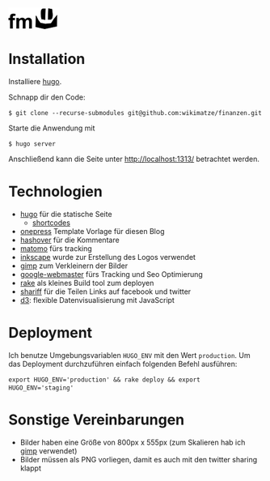 ![finanzmatze](https://raw.githubusercontent.com/wikimatze/finanzen/master/static/logo.png "finanzmatze")


# Installation

Installiere [hugo](https://gohugo.io/getting-started/installing/ "hugo").


Schnapp dir den Code:


```
$ git clone --recurse-submodules git@github.com:wikimatze/finanzen.git
```


Starte die Anwendung mit


```
$ hugo server
```


Anschließend kann die Seite unter <http://localhost:1313/> betrachtet werden.


# Technologien

- [hugo](https://gohugo.io/ "hugo") für die statische Seite
   - [shortcodes](https://gohugo.io/content-management/shortcodes/#readout "shortcodes")
- [onepress](https://themes.gohugo.io/onepress/ "onepress") Template Vorlage für diesen Blog
- [hashover](https://github.com/jacobwb/hashover "hashover") für die Kommentare
- [matomo](https://matomo.org/ "matomo") fürs tracking
- [inkscape](https://inkscape.org/ "inkscape") wurde zur Erstellung des Logos verwendet
- [gimp](https://www.gimp.org/ "gimp") zum Verkleinern der Bilder
- [google-webmaster](https://www.google.com/webmasters "google-webmaster") fürs Tracking und Seo Optimierung
- [rake](https://rubygems.org/gems/rake "rake") als kleines Build tool zum deployen
- [shariff](https://github.com/heiseonline/shariff "shariff") für die Teilen Links auf facebook und twitter
- [d3]( "d3"): flexible Datenvisualisierung mit JavaScript


# Deployment

Ich benutze Umgebungsvariablen `HUGO_ENV` mit den Wert `production`.
Um das Deployment durchzuführen einfach folgenden Befehl ausführen:


```
export HUGO_ENV='production' && rake deploy && export HUGO_ENV='staging'
```


# Sonstige Vereinbarungen

- Bilder haben eine Größe von 800px x 555px (zum Skalieren hab ich [gimp](https://www.gimp.org/ "gimp") verwendet)
- Bilder müssen als PNG vorliegen, damit es auch mit den twitter sharing klappt

